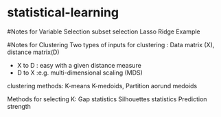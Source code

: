 # statistical-learning

#Notes for Variable Selection
subset selection
Lasso
Ridge
Example

#Notes for Clustering
Two types of inputs for clustering : Data matrix (X), distance matrix(D)
- X to D : easy with a given distance measure
- D to X :e.g. multi-dimensional scaling (MDS)

clustering methods:
K-means
K-medoids, Partition aorund medoids

Methods for selecting K:
Gap statistics
Silhouettes statistics
Prediction strength
